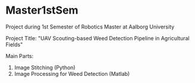 # Master1stSem
Project during 1st Semester of Robotics Master at Aalborg University

Project Title: "UAV Scouting-based Weed Detection Pipeline in Agricultural Fields"

Main Parts:
1) Image Stitching (Python)
2) Image Processing for Weed Detection (Matlab)
